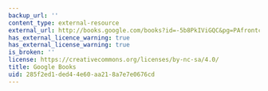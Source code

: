 ```yaml
---
backup_url: ''
content_type: external-resource
external_url: http://books.google.com/books?id=-5b8PkIViGQC&pg=PAfrontcover
has_external_licence_warning: true
has_external_license_warning: true
is_broken: ''
license: https://creativecommons.org/licenses/by-nc-sa/4.0/
title: Google Books
uid: 285f2ed1-ded4-4e60-aa21-8a7e7e0676cd
---
```

